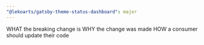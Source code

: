 ```yaml
---
"@lekoarts/gatsby-theme-status-dashboard": major
---
```


WHAT the breaking change is
WHY the change was made
HOW a consumer should update their code

